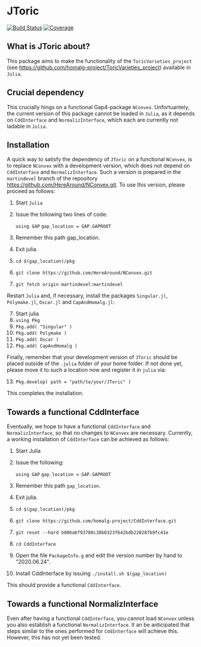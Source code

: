 # JToric

[![Build Status](https://github.com/HereAround/JToric.jl/workflows/CI/badge.svg)](https://github.com/HereAround/JToric.jl/actions)
[![Coverage](https://codecov.io/gh/HereAround/JToric.jl/branch/master/graph/badge.svg)](https://codecov.io/gh/HereAround/JToric.jl)

## What is JToric about?

This package aims to make the functionality of the `ToricVarieties_project` (see https://github.com/homalg-project/ToricVarieties_project) available in `Julia`.


## Crucial dependency

This crucially hings on a functional Gap4-package `NConvex`. Unfortuantely, the current version of this package cannot be loaded in `Julia`, as it depends on `CddInterface` and `NormalizInterface`, which each are currently not ladable in `Julia`.


## Installation

A quick way to satisfy the dependency of `JToric` on a functional `NConvex`, is to replace `NConvex` with a development version, which does not depend on `CddInterface` and `NormalizInterface`. Such a version is prepared in the `martindevel` branch of the repository https://github.com/HereAround/NConvex.git. To use this version, please proceed as follows:

1. Start `Julia`
2. Issue the tollowing two lines of code:

    `using GAP`
    `gap_location = GAP.GAPROOT`

2. Remember this path gap_location.
3. Exit julia.
4. `cd $(gap_location)/pkg`
5. `git clone https://github.com/HereAround/NConvex.git`
6. `git fetch origin martindevel:martindevel`

Restart `Julia` and, if necessary, install the packages `Singular.jl`, `Polymake.jl`, `Oscar.jl` and `CapAndHomalg.jl`:

7. Start julia
8. `using Pkg`
9. `Pkg.add( "Singular" )`
10. `Pkg.add( Polymake )`
11. `Pkg.add( Oscar )`
12. `Pkg.add( CapAndHomalg )`

Finally, remember that your development version of `JToric` should be placed outside of the `.julia` folder of your home folder. If not done yet, please move it to such a location now and register it in `julia` via:

13. `Pkg.develop( path = "path/to/your/JToric" )`

This completes the installation.


## Towards a functional CddInterface

Eventually, we hope to have a functional `CddInterface` and `NormalizInterface`, so that no changes to `NConvex` are necessary. Currently, a working installation of `CddInterface` can be achieved as follows:

1. Start Julia
2. Issue the following:

    `using GAP`
    `gap_location = GAP.GAPROOT`

3. Remember this path `gap_location`.
4. Exit julia.
5. `cd $(gap_location)/pkg`
6. `git clone https://github.com/homalg-project/CddInterface.git`
7. `git reset --hard b806a6f93788c38b0323f642bdb220287b9fc41e`
8. `cd CddInterface`
9. Open the file `PackageInfo.g` and edit the version number by hand to "2020.06.24".
10. Install CddInterface by issuing
      `./install.sh $(gap_location)`

This should provide a functional `CddInterface`.

## Towards a functional NormalizInterface

 Even after having a functional `CddInterface`, you cannot load `NConvex` unless you also establish a functional `NormalizInterface`. It an be anticipated that steps similar to the ones performed for `CddInterface` will achieve this. However, this has not yet been tested.
